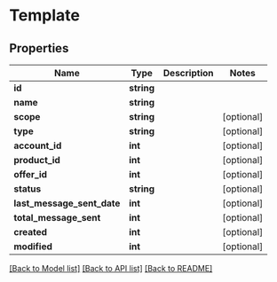 # Template

## Properties
Name | Type | Description | Notes
------------ | ------------- | ------------- | -------------
**id** | **string** |  | 
**name** | **string** |  | 
**scope** | **string** |  | [optional] 
**type** | **string** |  | [optional] 
**account_id** | **int** |  | [optional] 
**product_id** | **int** |  | [optional] 
**offer_id** | **int** |  | [optional] 
**status** | **string** |  | [optional] 
**last_message_sent_date** | **int** |  | [optional] 
**total_message_sent** | **int** |  | [optional] 
**created** | **int** |  | [optional] 
**modified** | **int** |  | [optional] 

[[Back to Model list]](../README.md#documentation-for-models) [[Back to API list]](../README.md#documentation-for-api-endpoints) [[Back to README]](../README.md)


